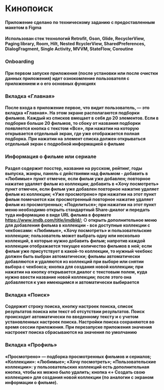 # Кинопоиск
#### Приложение сделано по техническому заданию с предоставленным макетом в Figma
#### Использован стек  технологий Retrofit, Gson, Glide, RecyclerView, Paging library, Room, Hilt, Nested RcyclerView, SharedPreferences, DialogFragment, Single Activity, MVVM, StateFlow, Coroutine
### Onboarding 
#### При первом запуске приложения (после установки или после очистки данных приложения) идет ознокомление пользователя с приложением и о его основных функциях
### Вкладка «Главная»
#### После входа в приложение первое, что видит пользователь, — это вкладка «Главная». На этом экране располагаются подборки фильмов. Каждый из списков вмещает в себя до 20 элементов. Если в подборке больше 20 фильмов, то сбоку от названия подборки появляется кнопка с текстом «Все», при нажатии на которую открывается отдельный экран, где уже отображается полная подборка. При нажатии на элемент списка должен открываться отдельный экран с подробной информацией о фильме
### Информация о фильме или сериале
#### Раздел содержит посстер, название на русском, рейтинг, годы выпуска, жанры, панель с действиями над фильмом - 	добавить в «Любимые» пункт отмечен, если фильм уже добавлен; повторное нажатие удаляет фильм из коллекции; добавить в «Хочу посмотреть» пункт отмечен, если фильм уже добавлен повторное нажатие удаляет фильм из коллекции; «Уже просмотрено» при нажатии на этот пункт фильм помечается как просмотренный повторное нажатие удаляет фильм из просмотренных; «Поделиться»; при нажатии на этот пункт меню необходимо открыть стандартный Share-диалог и передать туда информацию в виде URL фильма в формате https://www.imdb.com/title/imdbId/; ○	открыть дополнительное меню для добавления фильма в коллекции - все доступные коллекции с чекбоксами: «Любимые», «Хочу посмотреть» и пользовательские коллекции; пользователь может выбрать одну или несколько коллекций, в которые нужно добавить фильм; напротив каждой коллекции отображается текущее количество фильмов в ней; если фильм уже присутствует в какой-то коллекции, то нужный чекбокс должен быть выбран автоматически; фильмы автоматически добавляются и удаляются из коллекций при выборе или снятии выбора с чекбокса; кнопка для создания новой коллекции; при нажатии на кнопку открывается диалог с текстовым полем, куда нужно ввести название новой коллекции; после этого она добавляется к уже имеющимся и автоматически выбирается
### Вкладка «Поиск»
#### Содержит строку поиска, кнопку настроек поиска, список результатов поиска или текст об отсутствии результатов. Поиск происходит автоматически по введенному тексту и с учетом установленных настроек поиска. Настройки поиска сохраняются во время сессии приложения. При перезапуске приложения значения настроект поиска сбрасываются на значения по умолчанию
### Вкладка «Профиль» 
#### «Просмотрено» — подборка просмотренных фильмов и сериалов; «Коллекции»:	«Любимые»;	«Хочу посмотреть»;	«Пользовательские коллекции»: у пользовательских коллекций есть дополнительная кнопка, чтобы их можно было удалить;	кнопка «+ Создать свою коллекцию» для создания новой коллекции (по аналогии с экраном информации о фильме).
